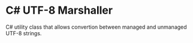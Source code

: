 # C# UTF-8 Marshaller
C# utility class that allows convertion between managed and unmanaged UTF-8 strings.
